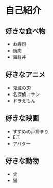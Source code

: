 # 自己紹介


## 好きな食べ物
- お寿司
- 焼肉
- 海鮮丼


## 好きなアニメ

 - 鬼滅の刃
 - 名探偵コナン
 - ドラえもん
 

## 好きな映画
- すずめの戸締まり
- E.T.
- アバター

## 好きな動物
- 犬
- 猫

